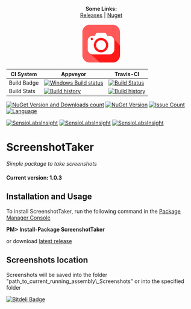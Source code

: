 <p align="center">
  <b>Some Links:</b><br>
  <a href="https://github.com/elv1s42/ScreenshotTaker/releases">Releases</a> |
  <a href="https://www.nuget.org/packages/ScreenshotTaker">Nuget</a> 
  <br><br>
  <img src="https://github.com/elv1s42/ScreenshotTaker/blob/master/Icon.png?raw=true" alt="Project icon">
</p>

|CI System|Appveyor|Travis-CI|
|---|---|---|
|Build Badge|[![Windows Build status](https://ci.appveyor.com/api/projects/status/github/elv1s42/screenshottaker?branch=master&svg=true)](https://ci.appveyor.com/project/elv1s42/screenshottaker/branch/master)|[![Build Status](https://travis-ci.org/elv1s42/ScreenshotTaker.svg)](https://travis-ci.org/elv1s42/ScreenshotTaker)|
|Build Stats|[![Build history](https://buildstats.info/appveyor/chart/elv1s42/ScreenshotTaker?branch=master)](https://ci.appveyor.com/project/elv1s42/screenshottaker/history/branch/master)|[![Build history](https://buildstats.info/travisci/chart/elv1s42/ScreenshotTaker?branch=master)](https://travis-ci.org/elv1s42/ScreenshotTaker/builds)|

[![NuGet Version and Downloads count](https://buildstats.info/nuget/ScreenshotTaker)](https://www.nuget.org/packages/ScreenshotTaker)
[![NuGet Version](https://img.shields.io/nuget/v/ScreenshotTaker.svg)](https://www.nuget.org/packages/ScreenshotTaker)
[![Issue Count](https://codeclimate.com/github/elv1s42/ScreenshotTaker/badges/issue_count.svg)](https://codeclimate.com/github/elv1s42/ScreenshotTaker)
[![Language](http://gh-toprated.info/Badges/LanguageBadge?user=elv1s42&repo=ScreenshotTaker&theme=light&fontWeight=bold)](https://github.com/elv1s42/ScreenshotTaker)

[![SensioLabsInsight](https://insight.sensiolabs.com/projects/da06a359-9735-47e3-b848-d5143a756522/big.png)](https://insight.sensiolabs.com/projects/da06a359-9735-47e3-b848-d5143a756522)
[![SensioLabsInsight](https://insight.sensiolabs.com/projects/da06a359-9735-47e3-b848-d5143a756522/small.png)](https://insight.sensiolabs.com/projects/da06a359-9735-47e3-b848-d5143a756522)
[![SensioLabsInsight](https://insight.sensiolabs.com/projects/da06a359-9735-47e3-b848-d5143a756522/mini.png)](https://insight.sensiolabs.com/projects/da06a359-9735-47e3-b848-d5143a756522)


# ScreenshotTaker
_Simple package to take screenshots_

#### Current version: 1.0.3

##  Installation and Usage

To install ScreenshotTaker, run the following command in the [Package Manager Console](http://docs.nuget.org/docs/start-here/using-the-package-manager-console) 

**PM> Install-Package ScreenshotTaker**

or download [latest release](https://github.com/elv1s42/ScreenshotTaker/releases)

##  Screenshots location

Screenshots will be saved into the folder "path_to_current_running_assembly\\_Screenshots" 
or into the specified folder


[![Bitdeli Badge](https://d2weczhvl823v0.cloudfront.net/elv1s42/screenshottaker/trend.png)](https://bitdeli.com/free "Bitdeli Badge")

